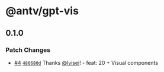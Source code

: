 # @antv/gpt-vis

## 0.1.0

### Patch Changes

- [#4](https://github.com/antvis/GPT-Vis/pull/4) [`480680d`](https://github.com/antvis/GPT-Vis/commit/480680d572d85dfff8865617fb1c7ef59c04b922) Thanks [@lvisei](https://github.com/lvisei)! - feat: 20 + Visual components
